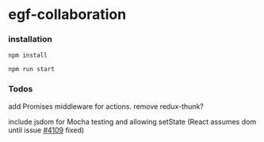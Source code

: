 # egf-collaboration

### installation

`npm install`

`npm run start`

### Todos

add Promises middleware for actions. remove redux-thunk?

include jsdom for Mocha testing and allowing setState (React assumes dom until issue [#4109](https://github.com/facebook/react/issues/4019) fixed)